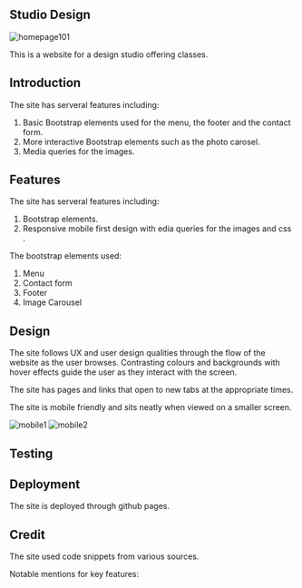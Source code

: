 ## Studio Design

![homepage101](https://github.com/tomcollins2110/Project-4-Bootstrap-Design-Site/assets/104827144/fd12fb98-9d50-4fa5-ae44-2cb9fe1e384a)

This is a website for a design studio offering classes.

## Introduction

The site has serveral features including:

1. Basic Bootstrap elements used for the menu, the footer and
the contact form.
2. More interactive Bootstrap elements such as the photo carosel.
3. Media queries for the images.

## Features 

The site has serveral features including:

1. Bootstrap elements.
2. Responsive mobile first design with edia queries for the images and css .

The bootstrap elements used:

1. Menu
2. Contact form
3. Footer
4. Image Carousel

## Design 

The site follows UX and user design qualities through the flow of the website as the user browses. Contrasting colours and backgrounds
with hover effects guide the user as they interact with the screen.

The site has pages and links that open to new tabs at the appropriate times.

The site is mobile friendly and sits neatly when viewed on a smaller screen.

![mobile1](https://github.com/tomcollins2110/Project-4-Bootstrap-Design-Site/assets/104827144/c482a317-d072-43f0-b2db-f6e4ade5ef81)
![mobile2](https://github.com/tomcollins2110/Project-4-Bootstrap-Design-Site/assets/104827144/dd269928-de6c-4362-a0ee-e79c464fb5e8)

## Testing

## Deployment 

The site is deployed through github pages.



## Credit 

The site used code snippets from various sources.

Notable mentions for key features:

